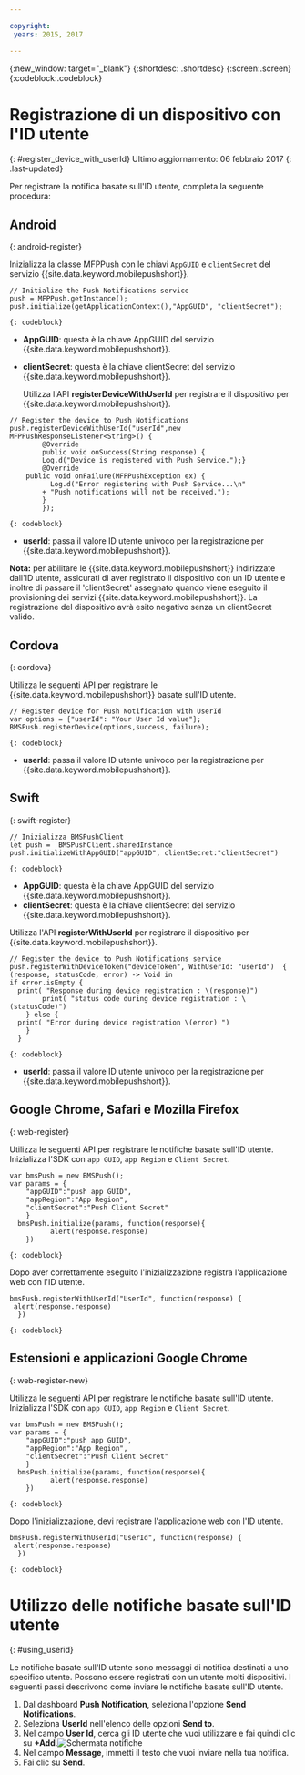 ```yaml
---

copyright:
 years: 2015, 2017

---
```


{:new_window: target="_blank"}
{:shortdesc: .shortdesc}
{:screen:.screen}
{:codeblock:.codeblock}

# Registrazione di un dispositivo con l'ID utente
{: #register_device_with_userId}
Ultimo aggiornamento: 06 febbraio 2017
{: .last-updated}

Per registrare la notifica basate sull'ID utente, completa la seguente procedura:

## Android
{: android-register}

Inizializza la classe MFPPush con le chiavi `AppGUID` e `clientSecret` del servizio {{site.data.keyword.mobilepushshort}}.
```
// Initialize the Push Notifications service
push = MFPPush.getInstance();
push.initialize(getApplicationContext(),"AppGUID", "clientSecret");
```
	{: codeblock}


- **AppGUID**: questa è la chiave AppGUID del servizio {{site.data.keyword.mobilepushshort}}.
- **clientSecret**: questa è la chiave clientSecret del servizio {{site.data.keyword.mobilepushshort}}.

  Utilizza l'API **registerDeviceWithUserId** per registrare il dispositivo per {{site.data.keyword.mobilepushshort}}.

```
// Register the device to Push Notifications
push.registerDeviceWithUserId("userId",new MFPPushResponseListener<String>() {
		@Override
		public void onSuccess(String response) {
		Log.d("Device is registered with Push Service.");}
		@Override
    public void onFailure(MFPPushException ex) {
		  Log.d("Error registering with Push Service...\n"
        + "Push notifications will not be received.");
		}
		});
```
	{: codeblock}

- **userId**: passa il valore ID utente univoco per la registrazione per {{site.data.keyword.mobilepushshort}}.

**Nota:** per abilitare le {{site.data.keyword.mobilepushshort}} indirizzate dall'ID utente, assicurati di aver registrato il dispositivo con un ID utente e inoltre di passare il 'clientSecret' assegnato quando viene eseguito il provisioning dei servizi {{site.data.keyword.mobilepushshort}}. La registrazione del dispositivo avrà esito negativo senza un clientSecret valido.

## Cordova
{: cordova}

Utilizza le seguenti API per registrare le {{site.data.keyword.mobilepushshort}} basate sull'ID utente.

```
// Register device for Push Notification with UserId
var options = {"userId": "Your User Id value"};
BMSPush.registerDevice(options,success, failure); 
```
	{: codeblock}


- **userId**: passa il valore ID utente univoco per la registrazione per {{site.data.keyword.mobilepushshort}}.


## Swift
{: swift-register}

```
// Inizializza BMSPushClient
let push =  BMSPushClient.sharedInstance
push.initializeWithAppGUID("appGUID", clientSecret:"clientSecret")
```
	{: codeblock}


- **AppGUID**: questa è la chiave AppGUID del servizio {{site.data.keyword.mobilepushshort}}.
- **clientSecret**: questa è la chiave clientSecret del servizio {{site.data.keyword.mobilepushshort}}.

Utilizza l'API **registerWithUserId** per registrare il dispositivo per {{site.data.keyword.mobilepushshort}}.

```
// Register the device to Push Notifications service
push.registerWithDeviceToken("deviceToken", WithUserId: "userId")  { (response, statusCode, error) -> Void in
if error.isEmpty {
  print( "Response during device registration : \(response)")
        print( "status code during device registration : \(statusCode)")
    } else {
  print( "Error during device registration \(error) ")
    }
  }
```
	{: codeblock}

- **userId**: passa il valore ID utente univoco per la registrazione per {{site.data.keyword.mobilepushshort}}.

## Google Chrome, Safari e Mozilla Firefox
{: web-register}

Utilizza le seguenti API per registrare le notifiche basate sull'ID utente. Inizializza l'SDK con `app GUID`, `app Region` e `Client Secret`.

```
var bmsPush = new BMSPush();
var params = {
    "appGUID":"push app GUID",
    "appRegion":"App Region",
    "clientSecret":"Push Client Secret" 
    }
  bmsPush.initialize(params, function(response){
          alert(response.response)
    })
```
	{: codeblock}
  
Dopo aver correttamente eseguito l'inizializzazione registra l'applicazione web con l'ID utente.

```
bmsPush.registerWithUserId("UserId", function(response) {
 alert(response.response)
  })
```
	{: codeblock}

## Estensioni e applicazioni Google Chrome
{: web-register-new}

Utilizza le seguenti API per registrare le notifiche basate sull'ID utente. Inizializza l'SDK con `app GUID`, `app Region` e `Client Secret`.

```
var bmsPush = new BMSPush();
var params = {
    "appGUID":"push app GUID",
    "appRegion":"App Region",
    "clientSecret":"Push Client Secret" 
    }
  bmsPush.initialize(params, function(response){
          alert(response.response)
    })
```
	{: codeblock}
  
Dopo l'inizializzazione, devi registrare l'applicazione web con l'ID utente.

```
bmsPush.registerWithUserId("UserId", function(response) {
 alert(response.response)
  })
```
	{: codeblock}

# Utilizzo delle notifiche basate sull'ID utente
{: #using_userid}

Le notifiche basate sull'ID utente sono messaggi di notifica destinati a uno specifico utente. Possono essere registrati con un utente molti dispositivi. I seguenti passi descrivono come inviare le notifiche basate sull'ID utente.

1. Dal dashboard **Push Notification**, seleziona l'opzione **Send Notifications**.
1. Seleziona **UserId** nell'elenco delle opzioni **Send to**.
1. Nel campo **User Id**, cerca gli ID utente che vuoi utilizzare e fai quindi clic su **+Add**.![Schermata notifiche](images/user_notification.jpg)
1. Nel campo **Message**, immetti il testo che vuoi inviare nella tua notifica.
1. Fai clic su **Send**.

